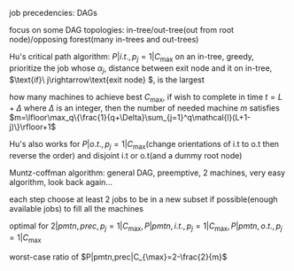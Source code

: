job precedencies: DAGs

focus on some DAG topologies: in-tree/out-tree(out from root node)/opposing forest(many in-trees and out-trees)

Hu's critical path algorithm: $P|i.t.,p_j=1|C_{\max}$ on an in-tree, greedy, prioritize the job whose $\alpha_j$, distance between exit node and it on in-tree, $\text{if}\ j\rightarrow\text{exit node} $, is the largest

how many machines to achieve best $C_{\max}$, if wish to complete in time $t=L+\Delta$ where $\Delta$ is an integer, then the number of  needed machine $m$ satisfies $m=\lfloor\max_q\{\frac{1}{q+\Delta}\sum_{j=1}^q\mathcal{l}(L+1-j)\}\rfloor+1$

Hu's also works for $P|o.t.,p_j=1|C_{\max}$(change orientations of i.t to o.t then reverse the order) and disjoint i.t or o.t(and a dummy root node)



Muntz-coffman algorithm: general DAG, preemptive, 2 machines, very easy algorithm, look back again...

each step choose at least 2 jobs to be in a new subset if possible(enough available jobs) to fill all the machines

optimal for $2|pmtn,prec,p_j=1|C_{\max},P|pmtn,i.t.,p_j=1|C_{\max},P|pmtn,o.t.,p_j=1|C_{\max}$

worst-case ratio of $P|pmtn,prec|C_{\max}=2-\frac{2}{m}$

